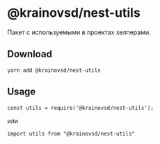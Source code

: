 # @krainovsd/nest-utils

Пакет с используемыми в проектах хелперами.

## Download

```
yarn add @krainovsd/nest-utils
```

## Usage

```
const utils = require('@krainovsd/nest-utils');

```

или

```
import utils from "@krainovsd/nest-utils"

```
